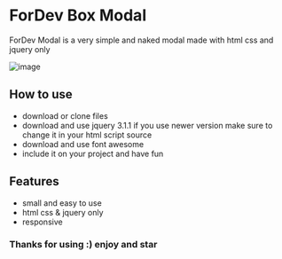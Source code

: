 # ForDev Box Modal
ForDev Modal is a very simple and naked modal made with html css and jquery only 


![image](https://cloud.githubusercontent.com/assets/18489496/24933099/dbb502fa-1f14-11e7-822e-2597d8695e47.png)

## How to use 
* download or clone files
* download and use jquery 3.1.1 if you use newer version make sure to change it in your html script source
* download and use font awesome 
* include it on your project and have fun

## Features 
* small and easy to use 
* html css & jquery only
* responsive

### Thanks for using :) enjoy and star
